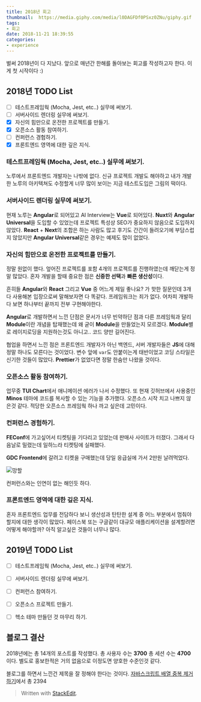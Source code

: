 ```yaml
---
title: 2018년 회고
thumbnail:  https://media.giphy.com/media/l0DAGFDf0PSxz0ZNu/giphy.gif
tags:
- 회고
date: 2018-11-21 18:39:55
categories:
- experience
---
```


벌써 2018년이 다 지났다.  앞으로 매년간 한해를 돌아보는 회고를 작성하고자 한다.
이게 첫 시작이다 :)

<!-- more -->

## 2018년 TODO List

 - [ ] 테스트프레임웍 (Mocha, Jest, etc..) 실무에 써보기.
 - [ ] 서버사이드 렌더링 실무에 써보기.
 - [x] 자신의 힘만으로 온전한 프로젝트를 만들기.
 - [x] 오픈소스 활동 참여하기.
 - [ ] 컨퍼런스 경험하기.
 - [x] 프론트엔드 영역에 대한 깊은 지식.
 
### 테스트프레임웍 (Mocha, Jest, etc..) 실무에 써보기.

노루에서 프론트엔드 개발자는 나밖에 없다. 신규 프로젝트 개발도 해야하고 내가 개발한 노루의 아키텍쳐도 수정할게 너무 많이 보이는 지금 테스트도입은 그림의 떡이다.

### 서버사이드 렌더링 실무에 써보기.

현재 노루는 **Angular**로 되어있고 AI Interview는 **Vue**로 되어있다.
**Nuxt**와 **Angular Universal**을 도입할 수 있었는데 프로젝트 특성상 SEO가 중요하지 않음으로 도입하지 않았다.
**React** + **Next**의 조합은 하는 사람도 많고 후기도 간간이 들려오기에 부담스럽지 않았지만 **Angular Universal**같은 경우는 예제도 많이 없었다.

### 자신의 힘만으로 온전한 프로젝트를 만들기.

정말 원없이 했다. 엎어진 프로젝트를 포함 4개의 프로젝트를 진행하였는데 깨닫는게 정말 많았다.
혼자 개발을 할때 중요한 점은 **신중한 선택**과 **빠른 생산성**이다. 

흔히들 **Angular**와 **React** 그리고 **Vue** 중 어느게 제일 좋나요? 가 핫한 질문인데 3개 다 사용해본 입장으로써 말해보자면 다 똑같다. 프레임워크는 죄가 없다. 어차피 개발하다 보면 하나부터 끝까지 전부 구현해야한다.

**Angular**로 개발하면서 느낀 단점은 문서가 너무 빈약하단 점과 다른 프레임웍과 달리 **Module**이란 개념을 탑재했는데 왜 굳이 **Module**을 만들었는지 모르겠다. **Module**별로 레이지로딩을 지원하는것도 아니고.. 코드 양만 길어진다.

협업을 하면서 느낀 점은 프론트엔드 개발자가 아닌 백엔드, 서버 개발자들은 **JS**에 대해 정말 하나도 모른다는 것이었다. 변수 앞에 `var`도 안붙이는게 태반이었고 코딩 스타일은 신기한 것들이 많았다. **Prettier**가 없었다면 정말 한숨만 나왔을 것이다.

### 오픈소스 활동 참여하기.

업무중 **TUI Chart**에서 애니메이션 에러가 나서 수정했다.
또 현재 깃허브에서 사용중인 **Minos** 테마에 코드를 복사할 수 있는 기능을 추가했다.
오픈소스 시작 치고 나쁘지 않은것 같다. 적당한 오픈소스 프레임웍 하나 까고 싶은데 고민이다.

### 컨퍼런스 경험하기.

**FEConf**에 가고싶어서 티켓팅을 기다리고 있었는데 판매사 사이트가 터졌다.
그래서 다음날로 밀렸는데 일하느라 티켓팅에 실패했다. 

**GDC Frontend**에 갈려고 티켓을 구매했는데 당일 응급실에 가서 2만원 날려먹었다.

![망할](https://media.giphy.com/media/11tTNkNy1SdXGg/giphy.gif)

컨퍼런스와는 인연이 없는 해인듯 하다.

### 프론트엔드 영역에 대한 깊은 지식.

혼자 프론트엔드 업무를 전담하다 보니 생산성과 탄탄한 설계 중 어느 부분에서 멈춰야 할지에 대한 생각이 많았다.
페이스북 또는 구글같이 대규모 애플리케이션을 설계할려면 어떻게 해야할까? 
아직 알고싶은 것들이 너무나 많다.


## 2019년 TODO List

 - [ ] 테스트프레임웍 (Mocha, Jest, etc..) 실무에 써보기.
 - [ ] 서버사이드 렌더링 실무에 써보기.
 - [ ] 컨퍼런스 참여하기.
 - [ ] 오픈소스 프로젝트 만들기.
 - [ ] 헥소 테마 만들던 것 마무리 하기.


## 블로그 결산

2018년에는 총 14개의 포스트를 작성했다. 총 사용자 수는 **3700** 총 세션 수는 **4700**이다. 별도로 홍보한적은 거의 없음으로 이정도면 양호한 수준인것 같다.

블로그를 하면서 느낀건 제목을 잘 정해야 한다는 것이다. [자바스크립트 배열 중복 제거하기](https://ddalpange.github.io/2017/10/10/js-not-duplicated-object-array/)에서 총 2394

> Written with [StackEdit](https://stackedit.io/).
<!--stackedit_data:
eyJoaXN0b3J5IjpbMzg0MzY5OTIxLDkzMzkyNTExNiwtMTgxMD
MyMDM2NywtMTM3OTIxNDI1MSwyMDQwNzQwNTcwXX0=
-->